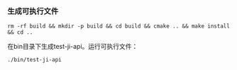 ### 生成可执行文件
```
rm -rf build && mkdir -p build && cd build && cmake .. && make install && cd ..
```
在bin目录下生成test-ji-api。运行可执行文件：
```
./bin/test-ji-api
```